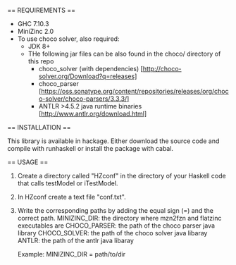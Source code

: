 == REQUIREMENTS ==
 * GHC 7.10.3
 * MiniZinc 2.0
 * To use choco solver, also required:
   - JDK 8+
   - THe following jar files can be also found in the choco/ directory of this repo
     - choco_solver (with dependencies) [http://choco-solver.org/Download?q=releases]
     - choco_parser [https://oss.sonatype.org/content/repositories/releases/org/choco-solver/choco-parsers/3.3.3/]
     - ANTLR >4.5.2 java runtime binaries [http://www.antlr.org/download.html]

== INSTALLATION ==

  This library is available in hackage. Either download the source code and compile with runhaskell
  or install the package with cabal.

== USAGE ==

  1. Create a directory called "HZconf" in the directory of your Haskell code that calls testModel or iTestModel.
  2. In HZconf create a text file "conf.txt".
  3. Write the corresponding paths by adding the equal sign (=) and the correct path.
     MINIZINC_DIR: the directory where mzn2fzn and flatzinc executables are
     CHOCO_PARSER: the path of the choco parser java library
     CHOCO_SOLVER: the path of the choco solver java libaray
     ANTLR: the path of the antlr java libaray

     Example:
       MINIZINC_DIR = path/to/dir